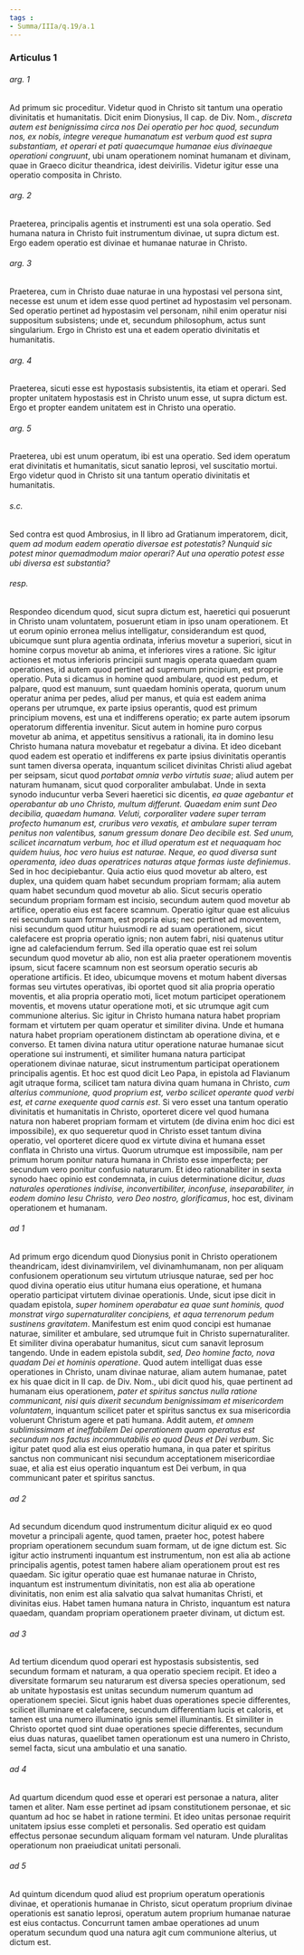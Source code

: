 ```yaml
---
tags : 
- Summa/IIIa/q.19/a.1
---
```


### Articulus 1

###### arg. 1
Ad primum sic proceditur. Videtur quod in Christo sit tantum una operatio divinitatis et humanitatis. Dicit enim Dionysius, II cap. de Div. Nom., *discreta autem est benignissima circa nos Dei operatio per hoc quod, secundum nos, ex nobis, integre vereque humanatum est verbum quod est supra substantiam, et operari et pati quaecumque humanae eius divinaeque operationi congruunt*, ubi unam operationem nominat humanam et divinam, quae in Graeco dicitur theandrica, idest deivirilis. Videtur igitur esse una operatio composita in Christo.

###### arg. 2
Praeterea, principalis agentis et instrumenti est una sola operatio. Sed humana natura in Christo fuit instrumentum divinae, ut supra dictum est. Ergo eadem operatio est divinae et humanae naturae in Christo.

###### arg. 3
Praeterea, cum in Christo duae naturae in una hypostasi vel persona sint, necesse est unum et idem esse quod pertinet ad hypostasim vel personam. Sed operatio pertinet ad hypostasim vel personam, nihil enim operatur nisi suppositum subsistens; unde et, secundum philosophum, actus sunt singularium. Ergo in Christo est una et eadem operatio divinitatis et humanitatis.

###### arg. 4
Praeterea, sicuti esse est hypostasis subsistentis, ita etiam et operari. Sed propter unitatem hypostasis est in Christo unum esse, ut supra dictum est. Ergo et propter eandem unitatem est in Christo una operatio.

###### arg. 5
Praeterea, ubi est unum operatum, ibi est una operatio. Sed idem operatum erat divinitatis et humanitatis, sicut sanatio leprosi, vel suscitatio mortui. Ergo videtur quod in Christo sit una tantum operatio divinitatis et humanitatis.

###### s.c.
Sed contra est quod Ambrosius, in II libro ad Gratianum imperatorem, dicit, *quem ad modum eadem operatio diversae est potestatis? Nunquid sic potest minor quemadmodum maior operari? Aut una operatio potest esse ubi diversa est substantia?*

###### resp.
Respondeo dicendum quod, sicut supra dictum est, haeretici qui posuerunt in Christo unam voluntatem, posuerunt etiam in ipso unam operationem. Et ut eorum opinio erronea melius intelligatur, considerandum est quod, ubicumque sunt plura agentia ordinata, inferius movetur a superiori, sicut in homine corpus movetur ab anima, et inferiores vires a ratione. Sic igitur actiones et motus inferioris principii sunt magis operata quaedam quam operationes, id autem quod pertinet ad supremum principium, est proprie operatio. Puta si dicamus in homine quod ambulare, quod est pedum, et palpare, quod est manuum, sunt quaedam hominis operata, quorum unum operatur anima per pedes, aliud per manus, et quia est eadem anima operans per utrumque, ex parte ipsius operantis, quod est primum principium movens, est una et indifferens operatio; ex parte autem ipsorum operatorum differentia invenitur. Sicut autem in homine puro corpus movetur ab anima, et appetitus sensitivus a rationali, ita in domino Iesu Christo humana natura movebatur et regebatur a divina. Et ideo dicebant quod eadem est operatio et indifferens ex parte ipsius divinitatis operantis sunt tamen diversa operata, inquantum scilicet divinitas Christi aliud agebat per seipsam, sicut quod *portabat omnia verbo virtutis suae*; aliud autem per naturam humanam, sicut quod corporaliter ambulabat. Unde in sexta synodo inducuntur verba Severi haeretici sic dicentis, *ea quae agebantur et operabantur ab uno Christo, multum differunt. Quaedam enim sunt Deo decibilia, quaedam humana. Veluti, corporaliter vadere super terram profecto humanum est, cruribus vero vexatis, et ambulare super terram penitus non valentibus, sanum gressum donare Deo decibile est. Sed unum, scilicet incarnatum verbum, hoc et illud operatum est et nequaquam hoc quidem huius, hoc vero huius est naturae. Neque, eo quod diversa sunt operamenta, ideo duas operatrices naturas atque formas iuste definiemus*. Sed in hoc decipiebantur. Quia actio eius quod movetur ab altero, est duplex, una quidem quam habet secundum propriam formam; alia autem quam habet secundum quod movetur ab alio. Sicut securis operatio secundum propriam formam est incisio, secundum autem quod movetur ab artifice, operatio eius est facere scamnum. Operatio igitur quae est alicuius rei secundum suam formam, est propria eius; nec pertinet ad moventem, nisi secundum quod utitur huiusmodi re ad suam operationem, sicut calefacere est propria operatio ignis; non autem fabri, nisi quatenus utitur igne ad calefaciendum ferrum. Sed illa operatio quae est rei solum secundum quod movetur ab alio, non est alia praeter operationem moventis ipsum, sicut facere scamnum non est seorsum operatio securis ab operatione artificis. Et ideo, ubicumque movens et motum habent diversas formas seu virtutes operativas, ibi oportet quod sit alia propria operatio moventis, et alia propria operatio moti, licet motum participet operationem moventis, et movens utatur operatione moti, et sic utrumque agit cum communione alterius. Sic igitur in Christo humana natura habet propriam formam et virtutem per quam operatur et similiter divina. Unde et humana natura habet propriam operationem distinctam ab operatione divina, et e converso. Et tamen divina natura utitur operatione naturae humanae sicut operatione sui instrumenti, et similiter humana natura participat operationem divinae naturae, sicut instrumentum participat operationem principalis agentis. Et hoc est quod dicit Leo Papa, in epistola ad Flavianum agit utraque forma, scilicet tam natura divina quam humana in Christo, *cum alterius communione, quod proprium est, verbo scilicet operante quod verbi est, et carne exequente quod carnis est*. Si vero esset una tantum operatio divinitatis et humanitatis in Christo, oporteret dicere vel quod humana natura non haberet propriam formam et virtutem (de divina enim hoc dici est impossibile), ex quo sequeretur quod in Christo esset tantum divina operatio, vel oporteret dicere quod ex virtute divina et humana esset conflata in Christo una virtus. Quorum utrumque est impossibile, nam per primum horum ponitur natura humana in Christo esse imperfecta; per secundum vero ponitur confusio naturarum. Et ideo rationabiliter in sexta synodo haec opinio est condemnata, in cuius determinatione dicitur, *duas naturales operationes indivise, inconvertibiliter, inconfuse, inseparabiliter, in eodem domino Iesu Christo, vero Deo nostro, glorificamus*, hoc est, divinam operationem et humanam.

###### ad 1
Ad primum ergo dicendum quod Dionysius ponit in Christo operationem theandricam, idest divinamvirilem, vel divinamhumanam, non per aliquam confusionem operationum seu virtutum utriusque naturae, sed per hoc quod divina operatio eius utitur humana eius operatione, et humana operatio participat virtutem divinae operationis. Unde, sicut ipse dicit in quadam epistola, *super hominem operabatur ea quae sunt hominis, quod monstrat virgo supernaturaliter concipiens, et aqua terrenorum pedum sustinens gravitatem*. Manifestum est enim quod concipi est humanae naturae, similiter et ambulare, sed utrumque fuit in Christo supernaturaliter. Et similiter divina operabatur humanitus, sicut cum sanavit leprosum tangendo. Unde in eadem epistola subdit, *sed, Deo homine facto, nova quadam Dei et hominis operatione*. Quod autem intelligat duas esse operationes in Christo, unam divinae naturae, aliam autem humanae, patet ex his quae dicit in II cap. de Div. Nom., ubi dicit quod his, quae pertinent ad humanam eius operationem, *pater et spiritus sanctus nulla ratione communicant, nisi quis dixerit secundum benignissimam et misericordem voluntatem*, inquantum scilicet pater et spiritus sanctus ex sua misericordia voluerunt Christum agere et pati humana. Addit autem, *et omnem sublimissimam et ineffabilem Dei operationem quam operatus est secundum nos factus incommutabilis eo quod Deus et Dei verbum*. Sic igitur patet quod alia est eius operatio humana, in qua pater et spiritus sanctus non communicant nisi secundum acceptationem misericordiae suae, et alia est eius operatio inquantum est Dei verbum, in qua communicant pater et spiritus sanctus.

###### ad 2
Ad secundum dicendum quod instrumentum dicitur aliquid ex eo quod movetur a principali agente, quod tamen, praeter hoc, potest habere propriam operationem secundum suam formam, ut de igne dictum est. Sic igitur actio instrumenti inquantum est instrumentum, non est alia ab actione principalis agentis, potest tamen habere aliam operationem prout est res quaedam. Sic igitur operatio quae est humanae naturae in Christo, inquantum est instrumentum divinitatis, non est alia ab operatione divinitatis, non enim est alia salvatio qua salvat humanitas Christi, et divinitas eius. Habet tamen humana natura in Christo, inquantum est natura quaedam, quandam propriam operationem praeter divinam, ut dictum est.

###### ad 3
Ad tertium dicendum quod operari est hypostasis subsistentis, sed secundum formam et naturam, a qua operatio speciem recipit. Et ideo a diversitate formarum seu naturarum est diversa species operationum, sed ab unitate hypostasis est unitas secundum numerum quantum ad operationem speciei. Sicut ignis habet duas operationes specie differentes, scilicet illuminare et calefacere, secundum differentiam lucis et caloris, et tamen est una numero illuminatio ignis semel illuminantis. Et similiter in Christo oportet quod sint duae operationes specie differentes, secundum eius duas naturas, quaelibet tamen operationum est una numero in Christo, semel facta, sicut una ambulatio et una sanatio.

###### ad 4
Ad quartum dicendum quod esse et operari est personae a natura, aliter tamen et aliter. Nam esse pertinet ad ipsam constitutionem personae, et sic quantum ad hoc se habet in ratione termini. Et ideo unitas personae requirit unitatem ipsius esse completi et personalis. Sed operatio est quidam effectus personae secundum aliquam formam vel naturam. Unde pluralitas operationum non praeiudicat unitati personali.

###### ad 5
Ad quintum dicendum quod aliud est proprium operatum operationis divinae, et operationis humanae in Christo, sicut operatum proprium divinae operationis est sanatio leprosi, operatum autem proprium humanae naturae est eius contactus. Concurrunt tamen ambae operationes ad unum operatum secundum quod una natura agit cum communione alterius, ut dictum est.

